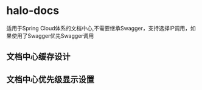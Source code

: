 # halo-docs
适用于Spring Cloud体系的文档中心,不需要继承Swagger，支持选择IP调用，如果使用了Swagger优先Swagger调用

## 文档中心缓存设计

## 文档中心优先级显示设置
